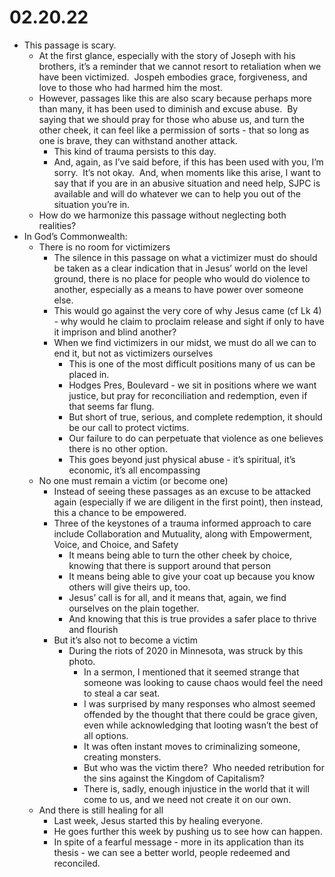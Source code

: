 # 02.20.22

* This passage is scary.
	* At the first glance, especially with the story of Joseph with his brothers, it’s a reminder that we cannot resort to retaliation when we have been victimized.  Jospeh embodies grace, forgiveness, and love to those who had harmed him the most.
	* However, passages like this are also scary because perhaps more  than many, it has been used to diminish and excuse abuse.  By saying that we should pray for those who abuse us, and turn the other cheek, it can feel like a permission of sorts - that so long as one is brave, they can withstand another attack.
		* This kind of trauma persists to this day.
		* And, again, as I’ve said before, if this has been used with you, I’m sorry.  It’s not okay.  And, when moments like this arise, I want to say that if you are in an abusive situation and need help, SJPC is available and will do whatever we can to help you out of the situation you’re in.
	* How do we harmonize this passage without neglecting both realities?
* In God’s Commonwealth:
	* There is no room for victimizers
		* The silence in this passage on what a victimizer must do should be taken as a clear indication that in Jesus’ world on the level ground, there is no place for people who would do violence to another, especially as a means to have power over someone else.
		* This would go against the very core of why Jesus came (cf Lk 4) - why would he claim to proclaim release and sight if only to have it imprison and blind another?
		* When we find victimizers in our midst, we must do all we can to end it, but not as victimizers ourselves
			* This is one of the most difficult positions many of us can be placed in.
			* Hodges Pres, Boulevard - we sit in positions where we want justice, but pray for reconciliation and redemption, even if that seems far flung.
			* But short of true, serious, and complete redemption, it should be our call to protect victims.
			* Our failure to do can perpetuate that violence as one believes there is no other option.
			* This goes beyond just physical abuse - it’s spiritual, it’s economic, it’s all encompassing
	* No one must remain a victim (or become one)
		* Instead of seeing these passages as an excuse to be attacked again (especially if we are diligent in the first point), then instead, this a chance to be empowered.
		* Three of the keystones of a trauma informed approach to care include Collaboration and Mutuality, along with Empowerment, Voice, and Choice, and Safety
			* It means being able to turn the other cheek by choice, knowing that there is support around that person
			* It means being able to give your coat up because you know others will give theirs up, too.
			* Jesus’ call is for all, and it means that, again, we find ourselves on the plain together.
			* And knowing that this is true provides a safer place to thrive and flourish
		* But it’s also not to become a victim
			* During the riots of 2020 in Minnesota, was struck by this photo.
				* In a sermon, I mentioned that it seemed strange that someone was looking to cause chaos would feel the need to steal a car seat.
				* I was surprised by many responses who almost seemed offended by the thought that there could be grace given, even while acknowledging that looting wasn’t the best of all options.
				* It was often instant moves to criminalizing someone, creating monsters.
				* But who was the victim there?  Who needed retribution for the sins against the Kingdom of Capitalism?
				* There is, sadly, enough injustice in the world that it will come to us, and we need not create it on our own.
	* And there is still healing for all
		* Last week, Jesus started this by healing everyone.
		* He goes further this week by pushing us to see how can happen.
		* In spite of a fearful message - more in its application than its thesis - we can see a better world, people redeemed and reconciled.
